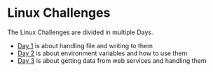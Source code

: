 # Linux Challenges
The Linux Challenges are divided in multiple Days.
* [Day 1](/Day-01/readme.md) is about handling file and writing to them 
* [Day 2](/Day-02/readme.md) is about environment variables and how to use them
* [Day 3](/Day-03/readme.md) is about getting data from web services and handling them